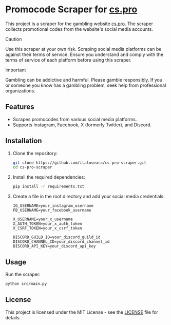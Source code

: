 # Promocode Scraper for [cs.pro](https://cs.pro)

This project is a scraper for the gambling website [cs.pro](https://cs.pro). The scraper collects promotional codes from the website's social media accounts.

> [!CAUTION]
> Use this scraper at your own risk. Scraping social media platforms can be against their terms of service. Ensure you understand and comply with the terms of service of each platform before using this scraper.

> [!IMPORTANT]
> Gambling can be addictive and harmful. Please gamble responsibly. If you or someone you know has a gambling problem, seek help from professional organizations.

## Features

- Scrapes promocodes from various social media platforms.
- Supports Instagram, Facebook, X (formerly Twitter), and Discord.

## Installation

1. Clone the repository:

   ```sh
   git clone https://github.com/italoseara/cs-pro-scraper.git
   cd cs-pro-scraper
   ```

2. Install the required dependencies:

   ```sh
   pip install -r requirements.txt
   ```

3. Create a file in the root directory and add your social media credentials:
   ```env
   IG_USERNAME=your_instagram_username
   FB_USERNAME=your_facebook_username

   X_USERNAME=your_x_username
   X_AUTH_TOKEN=your_x_auth_token
   X_CSRF_TOKEN=your_x_csrf_token

   DISCORD_GUILD_ID=your_discord_guild_id
   DISCORD_CHANNEL_ID=your_discord_channel_id
   DISCORD_API_KEY=your_discord_api_key
   ```

## Usage

Run the scraper:

```sh
python src/main.py
```

## License

This project is licensed under the MIT License - see the [LICENSE](LICENSE) file for details.
